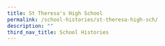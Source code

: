 ```yaml
---
title: St Theresa's High School
permalink: /school-histories/st-theresa-high-sch/
description: ""
third_nav_title: School Histories
---
```


